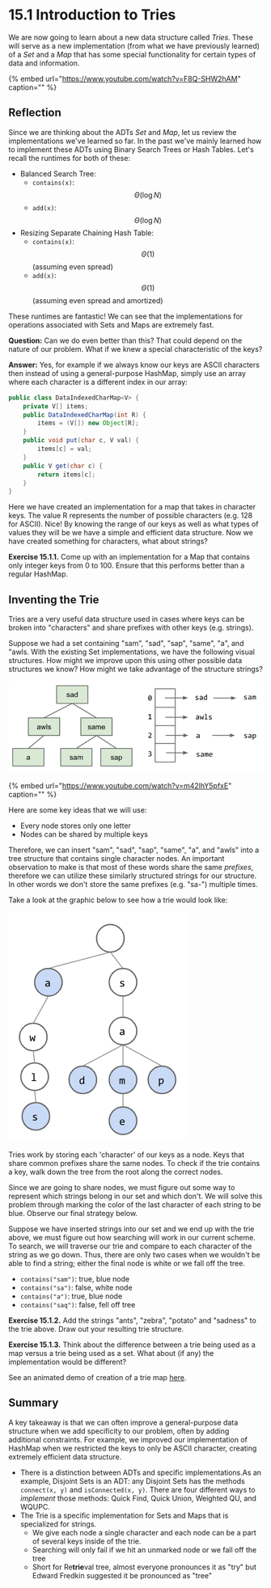 # 15.1 Introduction to Tries

We are now going to learn about a new data structure called _Tries_. These will serve as a new implementation \(from what we have previously learned\) of a _Set_ and a _Map_ that has some special functionality for certain types of data and information.

{% embed url="https://www.youtube.com/watch?v=F8Q-SHW2hAM" caption="" %}

## Reflection

Since we are thinking about the ADTs _Set_ and _Map_, let us review the implementations we've learned so far. In the past we've mainly learned how to implement these ADTs using Binary Search Trees or Hash Tables. Let's recall the runtimes for both of these:

* Balanced Search Tree:
  * `contains(x)`: $$\Theta (\log N)$$
  * `add(x)`: $$\Theta (\log N)$$
* Resizing Separate Chaining Hash Table:
  * `contains(x)`: $$\Theta(1)$$ \(assuming even spread\)
  * `add(x)`: $$\Theta(1)$$ \(assuming even spread and amortized\)

These runtimes are fantastic! We can see that the implementations for operations associated with Sets and Maps are extremely fast.

**Question:** Can we do even better than this? That could depend on the nature of our problem. What if we knew a special characteristic of the keys?

**Answer:** Yes, for example if we always know our keys are ASCII characters then instead of using a general-purpose HashMap, simply use an array where each character is a different index in our array:

```java
public class DataIndexedCharMap<V> {
    private V[] items;
    public DataIndexedCharMap(int R) {
        items = (V[]) new Object[R];
    }
    public void put(char c, V val) {
        items[c] = val;
    }
    public V get(char c) {
        return items[c];
    }
}
```

Here we have created an implementation for a map that takes in character keys. The value R represents the number of possible characters \(e.g. 128 for ASCII\). Nice! By knowing the range of our keys as well as what types of values they will be we have a simple and efficient data structure. Now we have created something for characters, what about strings?

**Exercise 15.1.1.** Come up with an implementation for a Map that contains only integer keys from 0 to 100. Ensure that this performs better than a regular HashMap.

## Inventing the Trie

Tries are a very useful data structure used in cases where keys can be broken into "characters" and share prefixes with other keys \(e.g. strings\).

Suppose we had a set containing "sam", "sad", "sap", "same", "a", and "awls. With the existing Set implementations, we have the following visual structures. How might we improve upon this using other possible data structures we know? How might we take advantage of the structure strings?

![](../.gitbook/assets/Screen%20Shot%202019-03-14%20at%2012.38.42%20AM.png)

{% embed url="https://www.youtube.com/watch?v=m42lhY5pfxE" caption="" %}

Here are some key ideas that we will use:

* Every node stores only one letter
* Nodes can be shared by multiple keys

Therefore, we can insert "sam", "sad", "sap", "same", "a", and "awls" into a tree structure that contains single character nodes. An important observation to make is that most of these words share the same _prefixes_, therefore we can utilize these similarly structured strings for our structure. In other words we don't store the same prefixes \(e.g. "sa-"\) multiple times.

Take a look at the graphic below to see how a trie would look like:

![](../.gitbook/assets/Screen%20Shot%202019-03-14%20at%2012.47.38%20AM.png)

Tries work by storing each 'character' of our keys as a node. Keys that share common prefixes share the same nodes. To check if the trie contains a key, walk down the tree from the root along the correct nodes.

Since we are going to share nodes, we must figure out some way to represent which strings belong in our set and which don't. We will solve this problem through marking the color of the last character of each string to be blue. Observe our final strategy below.

Suppose we have inserted strings into our set and we end up with the trie above, we must figure out how searching will work in our current scheme. To search, we will traverse our trie and compare to each character of the string as we go down. Thus, there are only two cases when we wouldn't be able to find a string; either the final node is white or we fall off the tree.

* `contains("sam")`: true, blue node
* `contains("sa")`: false, white node
* `contains("a")`: true, blue node
* `contains("saq")`: false, fell off tree

**Exercise 15.1.2.** Add the strings "ants", "zebra", "potato" and "sadness" to the trie above. Draw out your resulting trie structure.

**Exercise 15.1.3.** Think about the difference between a trie being used as a map versus a trie being used as a set. What about \(if any\) the implementation would be different?

See an animated demo of creation of a trie map [here](http://www.cs.princeton.edu/courses/archive/spring15/cos226/demo/52DemoTrie.mov).

## Summary

A key takeaway is that we can often improve a general-purpose data structure when we add specificity to our problem, often by adding additional constraints. For example, we improved our implementation of HashMap when we restricted the keys to only be ASCII character, creating extremely efficient data structure.

* There is a distinction between ADTs and specific implementations.As an example, Disjoint Sets is an ADT: any Disjoint Sets has the methods `connect(x, y)` and `isConnected(x, y)`. There are four different ways to _implement_ those methods: Quick Find, Quick Union, Weighted QU, and WQUPC.
* The Trie is a specific implementation for Sets and Maps that is specialized for strings.
  * We give each node a single character and each node can be a part of several keys inside of the trie.
  * Searching will only fail if we hit an unmarked node or we fall off the tree
  * Short for Re**trie**val tree, almost everyone pronounces it as "try" but Edward Fredkin suggested it be pronounced as "tree"

